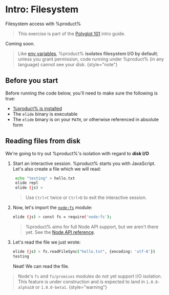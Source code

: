 # Intro: Filesystem

Filesystem access with %product%

> This exercise is part of the [Polyglot 101](Polyglot.md) intro guide.

Coming soon.

> Like [env variables](101-Environment.md), %product% **isolates filesystem I/O by default**; unless you grant
> permission, code running under %product% (in any language) cannot see your disk.
> {style="note"}

## Before you start

Before running the code below, you'll need to make sure the following is true:

- [%product% is installed](Installation.md)
- The `elide` binary is executable
- The `elide` binary is on your `PATH`, or otherwise referenced in absolute form

## Reading files from disk

We're going to try out %product%'s isolation with regard to **disk I/O**

1. Start an interactive session. %product% starts you with JavaScript. Let's also create a file which we will read:

   ```bash
    echo "testing" > hello.txt
    elide repl
    elide (js) >
   ```

   > Use `Ctrl+C` twice or `Ctrl+D` to exit the interactive session.

2. Now, let's import the [`node:fs`](https://nodejs.org/api/fs.html) module:

   ```bash
   elide (js) > const fs = require('node:fs');
   ```
   
   > %product% aims for full Node API support, but we aren't there yet. See the [Node API reference](Node-API.md).

3. Let's read the file we just wrote:
   
   ```bash
   elide (js) > fs.readFileSync("hello.txt", {encoding: 'utf-8'})
   testing
   ```

   Neat! We can read the file.

> Node's `fs` and `fs/promises` modules do not yet support I/O isolation. This feature is under construction and is
> expected to land in `1.0.0-alpha10` or `1.0.0-beta1`.
> {style="warning"}
